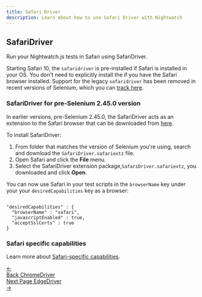```yaml
---
title: Safari Driver
description: Learn about how to use Safari Driver with Nightwatch
---
```


<div class="page-header"><h2>SafariDriver</h2></div>

Run your Nightwatch.js tests in Safari using SafariDriver.

Starting Safari 10, the `safaridriver` is pre-installed if Safari is installed in your OS. You don't need to explicitly install the if you have the Safari browser installed. Support for the legacy `safaridriver` has been removed in recent versions of Selenium, which you can [track here][2].

### SafariDriver for pre-Selenium 2.45.0 version

In earlier versions, pre-Selenium 2.45.0, the SafariDriver acts as an extension to the Safari browser that can be downloaded from [here][1]. 

To install SafariDriver:

1. From folder that matches the version of Selenium you're using, search and download the `SafariDriver.safariextz` file. 
2. Open Safari and click the **File** menu.
3. Select the SafariDriver extension package,`SafariDriver.safariextz`, you downloaded and click **Open**.

You can now use Safari in your test scripts in the `browserName` key under your your `desiredCapabilities` key as a browser:
<pre data-language="javascript"><code class="language-javascript">
"desiredCapabilities" : {
  "browserName" : "safari",
  "javascriptEnabled" : true,
  "acceptSslCerts" : true
}
</code></pre>

### Safari specific capabilities

Learn more about [Safari-specific capabilities](https://github.com/SeleniumHQ/selenium/wiki/DesiredCapabilities#safari-specific). 


[1]: http://selenium-release.storage.googleapis.com/index.html
[2]: https://github.com/SeleniumHQ/selenium/issues/2725

<div class="doc-pagination pt-40">
  <div class="previous">
    <a href="https://nightwatchjs.org/guide/browser-drivers/chromedriver.html">
      <span>←</span>
        <div class="d-flex flex-column">
          <span class="smallT">Back</span>
          <span class="bigT">ChromeDriver</span>
        </div>
    </a>
  </div>
  <div class="next">
    <a href="https://nightwatchjs.org/guide/browser-drivers/edgedriver.html">
        <div class="d-flex flex-column">
          <span class="smallT">Next Page</span>
          <span class="bigT">EdgeDriver</span>
        </div>
        <span>→</span>
    </a>
  </div>
</div>